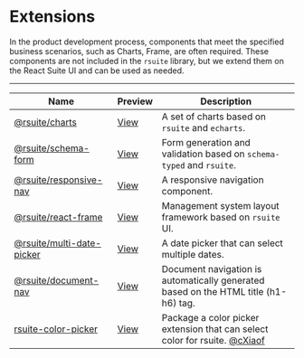 # Extensions

In the product development process, components that meet the specified business scenarios, such as Charts, Frame, are often required. These components are not included in the `rsuite` library, but we extend them on the React Suite UI and can be used as needed.

---

| Name                                           | Preview                        | Description                                                                                       |
| ---------------------------------------------- | ------------------------------ | ------------------------------------------------------------------------------------------------- |
| [@rsuite/charts][charts]                       | [View][charts-docs]            | A set of charts based on `rsuite` and `echarts`.                                                  |
| [@rsuite/schema-form][schema-form]             | [View][schema-form-docs]       | Form generation and validation based on `schema-typed` and `rsuite`.                              |
| [@rsuite/responsive-nav][nav]                  | [View][nav-docs]               | A responsive navigation component.                                                                |
| [@rsuite/react-frame][frame]                   | [View][frame-docs]             | Management system layout framework based on `rsuite` UI.                                          |
| [@rsuite/multi-date-picker][multi-date-picker] | [View][multi-date-picker-docs] | A date picker that can select multiple dates.                                                     |
| [@rsuite/document-nav][document-nav]           | [View][document-nav-docs]      | Document navigation is automatically generated based on the HTML title (h1-h6) tag.               |
| [rsuite-color-picker][color-picker]            | [View][color-picker-docs]      | Package a color picker extension that can select color for rsuite. [@cXiaof][color-picker-author] |

[schema-form]: https://github.com/rsuite/schema-form
[schema-form-docs]: https://rsuite.github.io/schema-form/
[charts]: https://github.com/rsuite/charts
[charts-docs]: https://charts.rsuitejs.com/
[nav]: https://github.com/rsuite/responsive-nav
[nav-docs]: https://rsuite.github.io/responsive-nav/
[frame]: https://github.com/rsuite/react-frame
[frame-docs]: https://rsuite.github.io/react-frame/
[multi-date-picker]: https://github.com/rsuite/multi-date-picker
[multi-date-picker-docs]: https://rsuite.github.io/multi-date-picker
[document-nav]: https://github.com/rsuite/document-nav
[document-nav-docs]: https://rsuite.github.io/document-nav/
[color-picker]: https://github.com/cXiaof/rsuite-color-picker
[color-picker-docs]: https://cxiaof.github.io/rsuite-color-picker/assets/
[color-picker-author]: https://github.com/cXiaof
